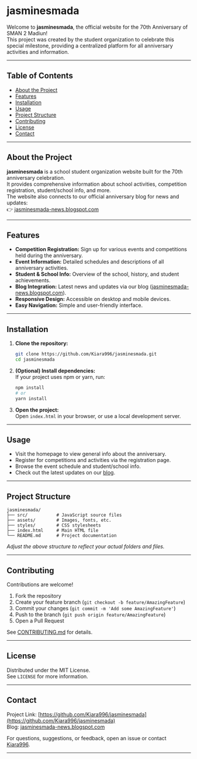 # jasminesmada

Welcome to **jasminesmada**, the official website for the 70th Anniversary of SMAN 2 Madiun!  
This project was created by the student organization to celebrate this special milestone, providing a centralized platform for all anniversary activities and information.

---

## Table of Contents

- [About the Project](#about-the-project)
- [Features](#features)
- [Installation](#installation)
- [Usage](#usage)
- [Project Structure](#project-structure)
- [Contributing](#contributing)
- [License](#license)
- [Contact](#contact)

---

## About the Project

**jasminesmada** is a school student organization website built for the 70th anniversary celebration.  
It provides comprehensive information about school activities, competition registration, student/school info, and more.  
The website also connects to our official anniversary blog for news and updates:  
👉 [jasminesmada-news.blogspot.com](https://jasminesmada-news.blogspot.com)

---

## Features

- **Competition Registration:** Sign up for various events and competitions held during the anniversary.
- **Event Information:** Detailed schedules and descriptions of all anniversary activities.
- **Student & School Info:** Overview of the school, history, and student achievements.
- **Blog Integration:** Latest news and updates via our blog ([jasminesmada-news.blogspot.com](https://jasminesmada-news.blogspot.com)).
- **Responsive Design:** Accessible on desktop and mobile devices.
- **Easy Navigation:** Simple and user-friendly interface.

---

## Installation

1. **Clone the repository:**
   ```bash
   git clone https://github.com/Kiara996/jasminesmada.git
   cd jasminesmada
   ```
2. **(Optional) Install dependencies:**  
   If your project uses npm or yarn, run:
   ```bash
   npm install
   # or
   yarn install
   ```
3. **Open the project:**  
   Open `index.html` in your browser, or use a local development server.

---

## Usage

- Visit the homepage to view general info about the anniversary.
- Register for competitions and activities via the registration page.
- Browse the event schedule and student/school info.
- Check out the latest updates on our [blog](https://jasminesmada-news.blogspot.com).

---

## Project Structure

```
jasminesmada/
├── src/           # JavaScript source files
├── assets/        # Images, fonts, etc.
├── styles/        # CSS stylesheets
├── index.html     # Main HTML file
└── README.md      # Project documentation
```
*Adjust the above structure to reflect your actual folders and files.*

---

## Contributing

Contributions are welcome!
1. Fork the repository
2. Create your feature branch (`git checkout -b feature/AmazingFeature`)
3. Commit your changes (`git commit -m 'Add some AmazingFeature'`)
4. Push to the branch (`git push origin feature/AmazingFeature`)
5. Open a Pull Request

See [CONTRIBUTING.md](CONTRIBUTING.md) for details.

---

## License

Distributed under the MIT License.  
See `LICENSE` for more information.

---

## Contact

Project Link: [https://github.com/Kiara996/jasminesmada](https://github.com/Kiara996/jasminesmada)  
Blog: [jasminesmada-news.blogspot.com](https://jasminesmada-news.blogspot.com)

For questions, suggestions, or feedback, open an issue or contact [Kiara996](https://github.com/Kiara996).

---
